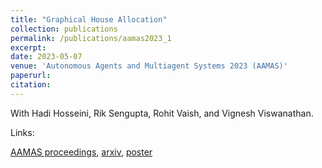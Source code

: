```yaml
---
title: "Graphical House Allocation"
collection: publications
permalink: /publications/aamas2023_1
excerpt: 
date: 2023-05-07
venue: 'Autonomous Agents and Multiagent Systems 2023 (AAMAS)'
paperurl: 
citation: 
---
```


With Hadi Hosseini, Rik Sengupta, Rohit Vaish, and Vignesh Viswanathan.

Links:

<a href='https://dl.acm.org/doi/abs/10.5555/3545946.3598633'>AAMAS proceedings</a>,
<a href='https://arxiv.org/abs/2301.01323'>arxiv</a>,
<a href='https://justinpayan.github.io/files/AAMAS_House_Allocation_Poster.pdf'>poster</a>